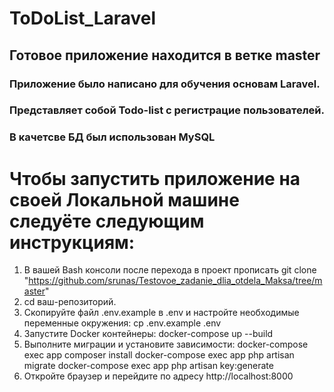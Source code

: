 # ToDoList_Laravel

## Готовое приложение находится в ветке master
### Приложение было написано для обучения основам Laravel.
### Представляет собой Todo-list с регистрацие пользователей.
### В качетсве БД был использован MySQL

# Чтобы запустить приложение на своей Локальной машине следуёте следующим инструкциям:
1. В вашей Bash консоли после перехода в проект прописать git clone "https://github.com/srunas/Testovoe_zadanie_dlia_otdela_Maksa/tree/master"
2. cd ваш-репозиторий.
3. Скопируйте файл .env.example в .env и настройте необходимые переменные окружения:  cp .env.example .env
4. Запустите Docker контейнеры: docker-compose up --build
5. Выполните миграции и установите зависимости:
    docker-compose exec app composer install
    docker-compose exec app php artisan migrate
    docker-compose exec app php artisan key:generate
7. Откройте браузер и перейдите по адресу http://localhost:8000
